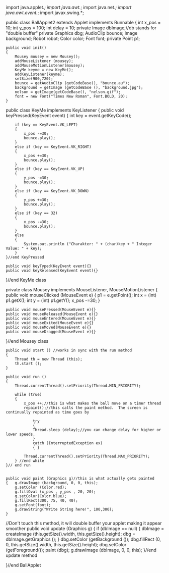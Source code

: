
import java.applet.*;
import java.awt.*;
import java.net.*;
import java.awt.event.*;
import javax.swing.*;


public class BallApplet2 extends Applet implements Runnable {
		int x_pos = 10;
		int y_pos = 100;
		int delay = 10;
		private Image dbImage;//db stands for "double buffer"
		private Graphics dbg;
		AudioClip bounce;
		Image background;
		Robot robot;
		Color color;
		Font font;
		private Point p1;

	public void init() 
	{
		Mousey mousey = new Mousey();
		addMouseListener (mousey);
		addMouseMotionListener(mousey);
		KeyMe keyme = new KeyMe();
		addKeyListener(keyme);
		setSize(900,720);
		bounce = getAudioClip (getCodeBase(), "bounce.au");
		background = getImage (getCodeBase (), "background.jpg"); 
		nelson = getImage(getCodeBase(), "nelson.gif");
		font = new Font("Times New Roman", Font.BOLD, 20);
 	}
	
public class KeyMe implements KeyListener
{
	public void keyPressed(KeyEvent event)
	{
		int key = event.getKeyCode();
		
		if (key == KeyEvent.VK_LEFT)
		{ 
			x_pos -=30;
			bounce.play();
		}
		else if (key == KeyEvent.VK_RIGHT)
		{ 
			x_pos +=30;
			bounce.play();
		}
		else if (key == KeyEvent.VK_UP)
		{ 
			y_pos -=30;
			bounce.play();
		}
	 	else if (key == KeyEvent.VK_DOWN)
		{ 
			y_pos +=30;
			bounce.play();
		}
		else if (key == 32)
		{ 
			x_pos -=30;
			bounce.play();
		}
		else
		{ 
			System.out.println ("Charakter: " + (char)key + " Integer Value: " + key);
		}
	}//end KeyPressed
	
	public void keyTyped(KeyEvent event){}
	public void keyReleased(KeyEvent event){}
}//end KeyMe class



private class Mousey implements MouseListener, MouseMotionListener
{
	public void mouseClicked (MouseEvent e) 
	{ 
		p1 = e.getPoint();
		int x = (int) p1.getX();
		int y = (int) p1.getY();
		x_pos -=30; 
	} 
	
	public void mousePressed(MouseEvent e){}
	public void mouseReleased(MouseEvent e){}
	public void mouseEntered(MouseEvent e){}
	public void mouseExited(MouseEvent e){}
	public void mouseMoved(MouseEvent e){}
	public void mouseDragged(MouseEvent e){}
}//end Mousey class

	public void start () //works in sync with the run method
	{ 
		Thread th = new Thread (this);
		th.start ();
	} 
	
	public void run () 
	{ 
	  	Thread.currentThread().setPriority(Thread.MIN_PRIORITY);
		
		while (true)
		{
			x_pos ++;//this is what makes the ball move on a timer thread
			repaint();//this calls the paint method.  The screen is continually repainted as time goes by

				try
				{ 	
				Thread.sleep (delay);//you can change delay for higher or lower speeds.
				}
				catch (InterruptedException ex)
				{ }
				
			Thread.currentThread().setPriority(Thread.MAX_PRIORITY);
		} //end while
	}// end run


 	public void paint (Graphics g)//this is what actually gets painted
	{	g.drawImage (background, 0, 0, this);
		g.setColor (Color.red);
		g.fillOval (x_pos , y_pos , 20, 20);
		g.setColor(Color.blue);
		g.fillRect(300, 75, 40, 40);
		g.setFont(font);
		g.drawString("Write String here!", 100,300);
	} 


//Don't touch this method, it will double buffer your applet making it appear smoother
	public void update (Graphics g)
	{ 
		if (dbImage == null)
		{ 
			dbImage = createImage (this.getSize().width, this.getSize().height);
			dbg = dbImage.getGraphics ();
		}
			dbg.setColor (getBackground ());
			dbg.fillRect (0, 0, this.getSize().width, this.getSize().height);
			dbg.setColor (getForeground());
			paint (dbg);
			g.drawImage (dbImage, 0, 0, this);
		}//end update method
		
}//end BallApplet
